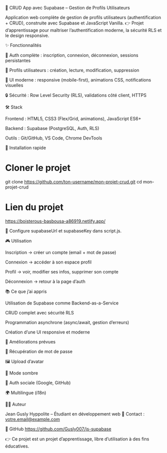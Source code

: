 🚀 CRUD App avec Supabase – Gestion de Profils Utilisateurs

Application web complète de gestion de profils utilisateurs (authentification + CRUD), construite avec Supabase et JavaScript Vanilla.
👉 Projet d’apprentissage pour maîtriser l’authentification moderne, la sécurité RLS et le design responsive.

✨ Fonctionnalités

🔑 Auth complète : inscription, connexion, déconnexion, sessions persistantes

👤 Profils utilisateurs : création, lecture, modification, suppression

🎨 UI moderne : responsive (mobile-first), animations CSS, notifications visuelles

🔒 Sécurité : Row Level Security (RLS), validations côté client, HTTPS

🛠️ Stack

Frontend : HTML5, CSS3 (Flex/Grid, animations), JavaScript ES6+

Backend : Supabase (PostgreSQL, Auth, RLS)

Outils : Git/GitHub, VS Code, Chrome DevTools

🚀 Installation rapide
# Cloner le projet
git clone https://github.com/ton-username/mon-projet-crud.git
cd mon-projet-crud

# Lien du projet
https://boisterous-basbousa-a86919.netlify.app/


🔧 Configure supabaseUrl et supabaseKey dans script.js.

🎮 Utilisation

Inscription → créer un compte (email + mot de passe)

Connexion → accéder à son espace profil

Profil → voir, modifier ses infos, supprimer son compte

Déconnexion → retour à la page d’auth

📚 Ce que j’ai appris

Utilisation de Supabase comme Backend-as-a-Service

CRUD complet avec sécurité RLS

Programmation asynchrone (async/await, gestion d’erreurs)

Création d’une UI responsive et moderne

🔮 Améliorations prévues

🔄 Récupération de mot de passe

🖼️ Upload d’avatar

🌙 Mode sombre

🔗 Auth sociale (Google, GitHub)

🌍 Multilingue (i18n)

👨‍💻 Auteur

Jean Gusly Hyppolite – Étudiant en développement web
📧 Contact : votre.email@example.com

🔗 GitHub
https://github.com/Gusly007/js-supabase 

👉 Ce projet est un projet d’apprentissage, libre d’utilisation à des fins éducatives.
